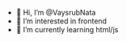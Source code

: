 - 👋 Hi, I’m @VaysrubNata
- 👀 I’m interested in frontend 
- 🌱 I’m currently learning html/js



<!---
VaysrubNata/VaysrubNata is a ✨ special ✨ repository because its `README.md` (this file) appears on your GitHub profile.
You can click the Preview link to take a look at your changes.
--->
